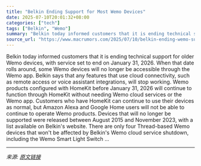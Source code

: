 ```yaml
---
title: "Belkin Ending Support for Most Wemo Devices"
date: 2025-07-10T20:01:32+08:00
categories: ["tech"]
tags: ["Belkin", "Wemo"]
summary: "Belkin today informed customers that it is ending technical support for older Wemo devices, with service set to end on January 31, 2026. When that date rolls around, some Wemo devices will no longer b"
source_url: "https://www.macrumors.com/2025/07/10/belkin-ending-wemo-support/"
---
```


Belkin today informed customers that it is ending technical support for older Wemo devices, with service set to end on January 31, 2026. When that date rolls around, some Wemo devices will no longer be accessible through the Wemo app. Belkin says that any features that use cloud connectivity, such as remote access or voice assistant integrations, will stop working. Wemo products configured with HomeKit before January 31, 2026 will continue to function through &zwnj;HomeKit&zwnj; without needing Wemo cloud services or the Wemo app. Customers who have &zwnj;HomeKit&zwnj; can continue to use their devices as normal, but Amazon Alexa and Google Home users will not be able to continue to operate Wemo products. Devices that will no longer be supported were released between August 2015 and November 2023, with a list available on Belkin's website. There are only four Thread-based Wemo devices that won't be affected by Belkin's Wemo cloud service shutdown, including the Wemo Smart Light Switch ...

---

*来源: [原文链接](https://www.macrumors.com/2025/07/10/belkin-ending-wemo-support/)*
